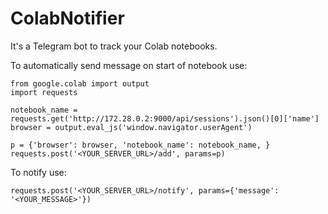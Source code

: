 # ColabNotifier

It's a Telegram bot to track your Colab notebooks.

To automatically send message on start of notebook use:
```
from google.colab import output
import requests

notebook_name = requests.get('http://172.28.0.2:9000/api/sessions').json()[0]['name']
browser = output.eval_js('window.navigator.userAgent')

p = {'browser': browser, 'notebook_name': notebook_name, }
requests.post('<YOUR_SERVER_URL>/add', params=p)
```

To notify use:
```
requests.post('<YOUR_SERVER_URL>/notify', params={'message': '<YOUR_MESSAGE>'})
```

